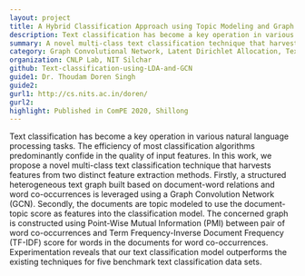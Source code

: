 ```yaml
---
layout: project
title: A Hybrid Classification Approach using Topic Modeling and Graph Convolutional Networks
description: Text classification has become a key operation in various natural language processing tasks. The efficiency of most classification algorithms predominantly confide in the quality of input features. 
summary: A novel multi-class text classification technique that harvests features from two distinct feature extraction methods. Firstly, a structured heterogeneous text graph built based on document-word relations and word co-occurrences is leveraged using a Graph Convolution Network (GCN). Secondly, the documents are topic modeled to use the document-topic score as features into the classification model. The concerned graph is constructed using Point-Wise Mutual Information (PMI) between pair of word co-occurrences and Term Frequency-Inverse Document Frequency (TF-IDF) score for words in the documents for word co-occurrences.
category: Graph Convolutional Network, Latent Dirichlet Allocation, Text Classification, Topic Modeling
organization: CNLP Lab, NIT Silchar
github: Text-classification-using-LDA-and-GCN
guide1: Dr. Thoudam Doren Singh 
guide2:
gurl1: http://cs.nits.ac.in/doren/
gurl2:
highlight: Published in ComPE 2020, Shillong
---
```

Text classification has become a key operation in various natural language processing tasks. The efficiency of most classification algorithms predominantly confide in the quality of input features. In this work, we propose a novel multi-class text classification technique that harvests features from two distinct feature extraction methods. Firstly, a structured heterogeneous text graph built based on document-word relations and word co-occurrences is leveraged using a Graph Convolution Network (GCN). Secondly, the documents are topic modeled to use the document-topic score as features into the classification model. The concerned graph is constructed using Point-Wise Mutual Information (PMI) between pair of word co-occurrences and Term Frequency-Inverse Document Frequency (TF-IDF) score for words in the documents for word co-occurrences. Experimentation reveals that our text classification model outperforms the existing techniques for five benchmark text classification data sets.